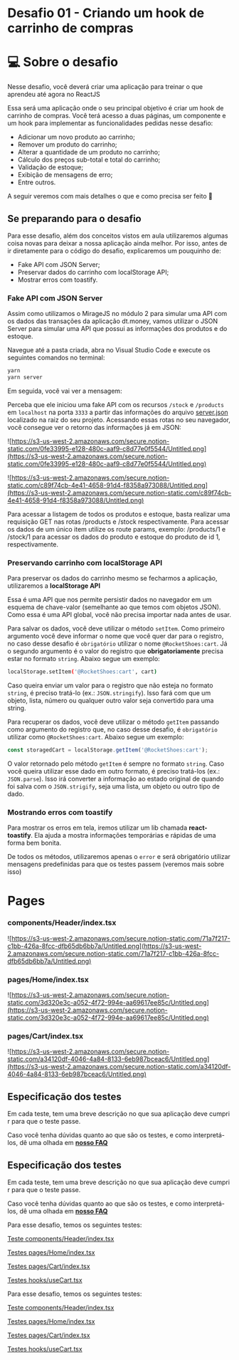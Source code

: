 # Desafio 01 - Criando um hook de carrinho de compras

# 💻 Sobre o desafio

Nesse desafio, você deverá criar uma aplicação para treinar o que aprendeu até agora no ReactJS

Essa será uma aplicação onde o seu principal objetivo é criar um hook de carrinho de compras. Você terá acesso a duas páginas, um componente e um hook para implementar as funcionalidades pedidas nesse desafio:

- Adicionar um novo produto ao carrinho;
- Remover um produto do carrinho;
- Alterar a quantidade de um produto no carrinho;
- Cálculo dos preços sub-total e total do carrinho;
- Validação de estoque;
- Exibição de mensagens de erro;
- Entre outros.

A seguir veremos com mais detalhes o que e como precisa ser feito 🚀

## Se preparando para o desafio

Para esse desafio, além dos conceitos vistos em aula utilizaremos algumas coisa novas para deixar a nossa aplicação ainda melhor. Por isso, antes de ir diretamente para o código do desafio, explicaremos um pouquinho de:

- Fake API com JSON Server;
- Preservar dados do carrinho com localStorage API;
- Mostrar erros com toastify.

### Fake API com JSON Server

Assim como utilizamos o MirageJS no módulo 2 para simular uma API com os dados das transações da aplicação dt.money, vamos utilizar o JSON Server para simular uma API que possui as informações dos produtos e do estoque. 

Navegue até a pasta criada, abra no Visual Studio Code e execute os seguintes comandos no terminal:

```bash
yarn
yarn server
```

Em seguida, você vai ver a mensagem:

Perceba que ele iniciou uma fake API com os recursos `/stock` e `/products` em `localhost` na porta `3333` a partir das informações do arquivo [server.json](https://github.com/rocketseat-education/ignite-template-reactjs-criando-um-hook-de-carrinho-de-compras/blob/master/server.json) localizado na raiz do seu projeto. Acessando essas rotas no seu navegador, você consegue ver o retorno das informações já em JSON:

![https://s3-us-west-2.amazonaws.com/secure.notion-static.com/0fe33995-e128-480c-aaf9-c8d77e0f5544/Untitled.png](https://s3-us-west-2.amazonaws.com/secure.notion-static.com/0fe33995-e128-480c-aaf9-c8d77e0f5544/Untitled.png)

![https://s3-us-west-2.amazonaws.com/secure.notion-static.com/c89f74cb-4e41-4658-91d4-f8358a973088/Untitled.png](https://s3-us-west-2.amazonaws.com/secure.notion-static.com/c89f74cb-4e41-4658-91d4-f8358a973088/Untitled.png)

Para acessar a listagem de todos os produtos e estoque, basta realizar uma requisição GET nas rotas /products e /stock respectivamente. Para acessar os dados de um único item utilize os route params, exemplo: /products/1 e /stock/1 para acessar os dados do produto e estoque do produto de id 1, respectivamente.

### Preservando carrinho com localStorage API

Para preservar os dados do carrinho mesmo se fecharmos a aplicação, utilizaremos a **localStorage API**

Essa é uma API que nos permite persistir dados no navegador em um esquema de chave-valor (semelhante ao que temos com objetos JSON). Como essa é uma API global, você não precisa importar nada antes de usar. 

Para salvar os dados, você deve utilizar o método `setItem`. Como primeiro argumento você deve informar o nome que você quer dar para o registro, no caso desse desafio é `obrigatório` utilizar o nome `@RocketShoes:cart`. Já o segundo argumento é o valor do registro que **obrigatoriamente** precisa estar no formato `string`.  Abaixo segue um exemplo:

```bash
localStorage.setItem('@RocketShoes:cart', cart)
```

Caso queira enviar um valor para o registro que não esteja no formato `string`, é preciso tratá-lo (ex.: `JSON.stringify`). Isso fará com que um objeto, lista, número ou qualquer outro valor seja convertido para uma string.

Para recuperar os dados, você deve utilizar o método `getItem` passando como argumento do registro que, no caso desse desafio, é `obrigatório` utilizar como `@RocketShoes:cart`. Abaixo segue um exemplo:

```jsx
const storagedCart = localStorage.getItem('@RocketShoes:cart');
```

O valor retornado pelo método `getItem` é sempre no formato `string`. Caso você queira utilizar esse dado em outro formato, é preciso tratá-los (ex.: `JSON.parse`). Isso irá converter a informação ao estado original de quando foi salva com o `JSON.strigify`, seja uma lista, um objeto ou outro tipo de dado.

### Mostrando erros com toastify

Para mostrar os erros em tela, iremos utilizar um lib chamada **react-toastify**. Ela ajuda a mostra informações temporárias e rápidas de uma forma bem bonita.

De todos os métodos, utilizaremos apenas o `error` e será obrigatório utilizar mensagens predefinidas para que os testes passem (veremos mais sobre isso)

# Pages

### components/Header/index.tsx

![https://s3-us-west-2.amazonaws.com/secure.notion-static.com/71a7f217-c1bb-426a-8fcc-dfb65db6bb7a/Untitled.png](https://s3-us-west-2.amazonaws.com/secure.notion-static.com/71a7f217-c1bb-426a-8fcc-dfb65db6bb7a/Untitled.png)

### pages/Home/index.tsx

![https://s3-us-west-2.amazonaws.com/secure.notion-static.com/3d320e3c-a052-4f72-994e-aa69617ee85c/Untitled.png](https://s3-us-west-2.amazonaws.com/secure.notion-static.com/3d320e3c-a052-4f72-994e-aa69617ee85c/Untitled.png)

### pages/Cart/index.tsx

![https://s3-us-west-2.amazonaws.com/secure.notion-static.com/a34120df-4046-4a84-8133-6eb987bceac6/Untitled.png](https://s3-us-west-2.amazonaws.com/secure.notion-static.com/a34120df-4046-4a84-8133-6eb987bceac6/Untitled.png)

## Especificação dos testes

Em cada teste, tem uma breve descrição no que sua aplicação deve cumprir para que o teste passe.

Caso você tenha dúvidas quanto ao que são os testes, e como interpretá-los, dê uma olhada em **[nosso FAQ](https://www.notion.so/FAQ-Desafios-ddd8fcdf2339436a816a0d9e45767664)**


## Especificação dos testes

Em cada teste, tem uma breve descrição no que sua aplicação deve cumprir para que o teste passe.

Caso você tenha dúvidas quanto ao que são os testes, e como interpretá-los, dê uma olhada em **[nosso FAQ](https://www.notion.so/FAQ-Desafios-ddd8fcdf2339436a816a0d9e45767664)**

Para esse desafio, temos os seguintes testes:

[Teste components/Header/index.tsx](https://www.notion.so/Teste-components-Header-index-tsx-4c2e827e1b1246e9bbb4c63e6c4e7972)

[Testes pages/Home/index.tsx](https://www.notion.so/Testes-pages-Home-index-tsx-8c9b60a771684f60baf9b9c4de5aa8a9)

[Testes pages/Cart/index.tsx](https://www.notion.so/Testes-pages-Cart-index-tsx-20a8e0aa574b4a8a8a8a6462bc769094)

[Testes hooks/useCart.tsx](https://www.notion.so/Testes-hooks-useCart-tsx-ee1a6dd59bf74599aa8cc518bcda4a17)


Para esse desafio, temos os seguintes testes:

[Teste components/Header/index.tsx](https://www.notion.so/Teste-components-Header-index-tsx-4c2e827e1b1246e9bbb4c63e6c4e7972)

[Testes pages/Home/index.tsx](https://www.notion.so/Testes-pages-Home-index-tsx-8c9b60a771684f60baf9b9c4de5aa8a9)

[Testes pages/Cart/index.tsx](https://www.notion.so/Testes-pages-Cart-index-tsx-20a8e0aa574b4a8a8a8a6462bc769094)

[Testes hooks/useCart.tsx](https://www.notion.so/Testes-hooks-useCart-tsx-ee1a6dd59bf74599aa8cc518bcda4a17)